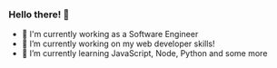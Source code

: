 ### Hello there! 👋
- 🍎 I'm currently working as a Software Engineer
- 💼 I’m currently working on my web developer skills!
- 🌱 I’m currently learning JavaScript, Node, Python and some more

<!--
**rebesbc/rebesbc** is a ✨ _special_ ✨ repository because its `README.md` (this file) appears on your GitHub profile.

Here are some ideas to get you started:

- 📓 I'm currently studying at Tecnológico Nacional de México
- 🧰 I’m currently working on my web developer skills!
- 🌱 I’m currently learning Python, DevOps, JavaScript, and some more
-->
